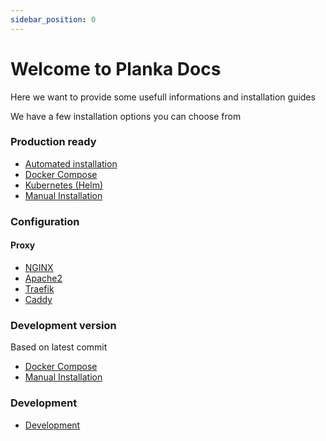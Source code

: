 ```yaml
---
sidebar_position: 0
---
```

# Welcome to Planka Docs
Here we want to provide some usefull informations and installation guides

We have a few installation options you can choose from

### Production ready
* [Automated installation](/docs/installation/auromated_installation/getting_started.md)
* [Docker Compose](/docs/installation/docker/production_version.md)
* [Kubernetes (Helm)](/docs/installation/kubernetes/helm_chart.md)
* [Manual Installation](category/manual-installation)


### Configuration
#### Proxy
* [NGINX](/docs/configuration/proxy/nginx.md)
* [Apache2](/docs/configuration/proxy/apache2.md)
* [Traefik](/docs/configuration/proxy/traefik.md)
* [Caddy](/docs/configuration/proxy/caddy.md)


### Development version
Based on latest commit
* [Docker Compose](/docs/installation/docker/development_version.md)
* [Manual Installation](category/development-version)


### Development
* [Development](/docs/development.md)